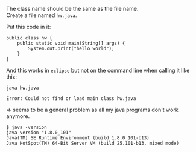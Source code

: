 The class name should be the same as the file name.\
Create a file named `hw.java`.

Put this code in it:
```
public class hw {
	public static void main(String[] args) {
		System.out.print("hello world");
	}
}
```

And this works in `eclipse` but not on the command line when calling it like this:
```
java hw.java
```
```
Error: Could not find or load main class hw.java
```
=> seems to be a general problem as all my java programs don't work anymore.
```
$ java -version
java version "1.8.0_101"
Java(TM) SE Runtime Environment (build 1.8.0_101-b13)
Java HotSpot(TM) 64-Bit Server VM (build 25.101-b13, mixed mode)
```
